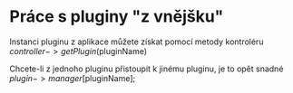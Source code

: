 Práce s pluginy "z vnějšku"
========================================

Instanci pluginu z aplikace můžete získat pomocí metody kontroléru 
    $controller->getPlugin($pluginName)
    
Chcete-li z jednoho pluginu přistoupit k jinému pluginu, je to opět snadné
    $plugin->manager[$pluginName];
    

